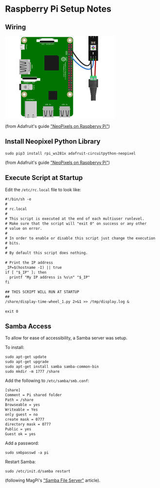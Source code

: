 Raspberry Pi Setup Notes
===

Wiring
---

![RPi Wiring](/img/led_strips_raspi_NeoPixel_powered_bb.jpg)

(from Adafruit's guide ["NeoPixels on Raspberyy Pi"](https://learn.adafruit.com/neopixels-on-raspberry-pi/raspberry-pi-wiring))

Install Neopixel Python Library
---

```
sudo pip3 install rpi_ws281x adafruit-circuitpython-neopixel
```

(from Adafruit's guide ["NeoPixels on Raspberyy Pi"](https://learn.adafruit.com/neopixels-on-raspberry-pi/python-usage))

Execute Script at Startup
---

Edit the `/etc/rc.local` file to look like:

```
#!/bin/sh -e
#
# rc.local
#
# This script is executed at the end of each multiuser runlevel.
# Make sure that the script will "exit 0" on success or any other
# value on error.
#
# In order to enable or disable this script just change the execution
# bits.
#
# By default this script does nothing.

# Print the IP address
_IP=$(hostname -I) || true
if [ "$_IP" ]; then
  printf "My IP address is %s\n" "$_IP"
fi

## THIS SCRIPT WILL RUN AT STARTUP
##
/share/display-time-wheel_1.py 2>&1 >> /tmp/display.log &

exit 0
```

Samba Access
---

To allow for ease of accessibility, a Samba server was setup.

To install:

```
sudo apt-get update
sudo apt-get upgrade
sudo apt-get install samba samba-common-bin
sudo mkdir -m 1777 /share
```

Add the following to `/etc/samba/smb.conf`:

```
[share]
Comment = Pi shared folder
Path = /share
Browseable = yes
Writeable = Yes
only guest = no
create mask = 0777
directory mask = 0777
Public = yes
Guest ok = yes
```

Add a password:

```
sudo smbpasswd -a pi
```

Restart Samba:

```
sudo /etc/init.d/samba restart
```

(following MagPi's ["Samba File Server"](https://magpi.raspberrypi.org/articles/samba-file-server) article).



